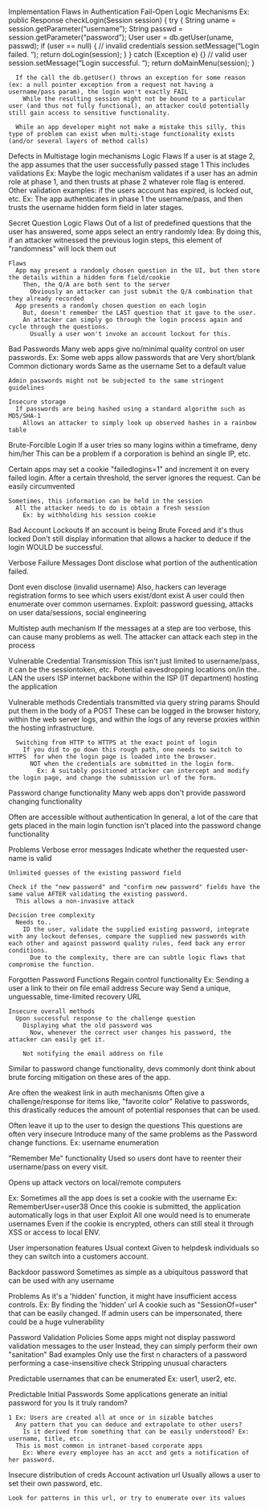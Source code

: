 Implementation Flaws in Authentication
  Fail-Open Logic Mechanisms
    Ex:
      public Response checkLogin(Session session) {
        try {
          String uname = session.getParameter(“username”);
          String passwd = session.getParameter(“password”);
          User user = db.getUser(uname, passwd);
          if (user == null) {
            // invalid credentials
            session.setMessage(“Login failed. “);
            return doLogin(session);
          } 
        }
        catch (Exception e) {}
        // valid user
        session.setMessage(“Login successful. “);
        return doMainMenu(session);
      }

      If the call the db.getUser() throws an exception for some reason (ex: a null pointer exception from a request not having a username/pass param), the login won't exactly FAIL
        While the resulting session might not be bound to a particular user (and thus not fully functional), an attacker could potentially still gain access to sensitive functionality.

      While an app developer might not make a mistake this silly, this type of problem can exist when multi-stage functionality exists (and/or several layers of method calls)

  Defects in Multistage login mechanisms
    Logic Flaws
      If a user is at stage 2, the app assumes that the user successfully passed stage 1
        This includes validations
          Ex: Maybe the logic mechanism validates if a user has an admin role at phase 1, and then trusts at phase 2 whatever role flag is entered.
            Other validation examples: if the users account has expired, is locked out, etc.
          Ex: The app authenticates in phase 1 the username/pass, and then trusts the username hidden form field in later stages.
      
Secret Question Logic Flaws
  Out of a list of predefined questions that the user has answered, some apps select an entry randomly
    Idea: By doing this, if an attacker witnessed the previous login steps, this element of "randomness" will lock them out

    Flaws
      App may present a randomly chosen question in the UI, but then store the details within a hidden form field/cookie
        Then, the Q/A are both sent to the server
          Obviously an attacker can just submit the Q/A combination that they already recorded
      App presents a randomly chosen question on each login
        But, doesn't remember the LAST question that it gave to the user.
        An attacker can simply go through the login process again and cycle through the questions.
          Usually a user won't invoke an account lockout for this.

Bad Passwords
  Many web apps give no/minimal quality control on user passwords.
    Ex: Some web apps allow passwords that are
      Very short/blank
      Common dictionary words
      Same as the username
      Set to a default value

    Admin passwords might not be subjected to the same stringent guidelines

    Insecure storage
      If passwords are being hashed using a standard algorithm such as MD5/SHA-1
        Allows an attacker to simply look up observed hashes in a rainbow table



Brute-Forcible Login
  If a user tries so many logins within a timeframe, deny him/her
    This can be a problem if a corporation is behind an single IP, etc.

  Certain apps may set a cookie "failedlogins=1" and increment it on every failed login.
    After a certain threshold, the server ignores the request.
      Can be easily circumvented

    Sometimes, this information can be held in the session
      All the attacker needs to do is obtain a fresh session
        Ex: by withholding his session cookie

Bad Account Lockouts
  If an account is being Brute Forced and it's thus locked
    Don't still display information that allows a hacker to deduce if the login WOULD be successful.

Verbose Failure Messages
  Dont disclose what portion of the authentication failed.

  Dont even disclose (invalid username)
    Also, hackers can leverage registration forms to see which users exist/dont exist
    A user could then enumerate over common usernames.
    Exploit: password guessing, attacks on user data/sessions, social engineering

  Multistep auth mechanism
    If the messages at a step are too verbose, this can cause many problems as well.
      The attacker can attack each step in the process

Vulnerable Credential Transmission
  This isn't just limited to username/pass, it can be the sessiontoken, etc.
  Potential eavesdropping locations
    on/in the..
      LAN
      the users ISP
      internet backbone
      within the ISP (IT department) hosting the application

  Vulnerable methods
    Credentials transmitted via query string params
      Should put them in the body of a POST
      These can be logged in the browser history, within the web server logs, and within the logs of any reverse proxies within the hosting infrastructure.

      Switching from HTTP to HTTPS at the exact point of login
        If you did to go down this rough path, one needs to switch to HTTPS  for when the login page is loaded into the browser.
          NOT when the credentials are submitted in the login form.
            Ex: A suitably positioned attacker can intercept and modify the login page, and change the submission url of the form.

Password change functionality
  Many web apps don't provide password changing functionality

  Often are accessible without authentication
    In general, a lot of the care that gets placed in the main login function isn't placed into the password change functionality

  Problems
    Verbose error messages
      Indicate whether the requested user-name is valid

    Unlimited guesses of the existing password field

    Check if the "new password" and "confirm new password" fields have the same value AFTER validating the existing password.
      This allows a non-invasive attack

    Decision tree complexity
      Needs to..
        ID the user, validate the supplied existing password, integrate with any lockout defenses, compare the supplied new passwords with each other and against password quality rules, feed back any error conditions.
          Due to the complexity, there are can subtle logic flaws that compromise the function.

Forgotten Password Functions
  Regain control functionality
    Ex: Sending a user a link to their on file email address
      Secure way
        Send a unique, unguessable, time-limited recovery URL

    Insecure overall methods
      Upon successful response to the challenge question
        Displaying what the old password was
          Now, whenever the correct user changes his password, the attacker can easily get it.

        Not notifying the email address on file

  Similar to password change functionality, devs commonly dont think about brute forcing mitigation on these ares of the app.

  Are often the weakest link in auth mechanisms
    Often give a challenge/response for items like, "favorite color"
      Relative to passwords, this drastically reduces the amount of potential responses that can be used.

  Often leave it up to the user to design the questions
    This questions are often very insecure
  Introduce many of the same problems as the Password change functions.
    Ex: username enumeration

"Remember Me" functionality
  Used so users dont have to reenter their username/pass on every visit.

  Opens up attack vectors on local/remote computers

  Ex:
    Sometimes all the app does is set a cookie with the username
      Ex: RememberUser=user38
        Once this cookie is submitted, the application automatically logs in that user
          Exploit
            All one would need is to 
            enumerate usernames
      Even if the cookie is encrypted, others can still steal it through XSS or access to local ENV.

User impersonation features
  Usual context
    Given to helpdesk individuals so they can switch into a customers account.

  Backdoor password
    Sometimes as simple as a ubiquitous password that can be used with any username

  Problems
    As it's a 'hidden' function, it might have insufficient access controls.
      Ex:
       By finding the 'hidden' url
       A cookie such as "SessionOf=user" that can be easily changed.
    If admin users can be impersonated, there could be a huge vulnerability

Password Validation Policies
  Some apps might not display password validation messages to the user
    Instead, they can simply perform their own "sanitation"
      Bad examples
        Only use the first n characters of a password
        performing a case-insensitive check
        Stripping unusual characters

Predictable usernames that can be enumerated
  Ex: user1, user2, etc.

Predictable Initial Passwords
  Some applications generate an initial password for you
    Is it truly random?

    1 Ex: Users are created all at once or in sizable batches
      Any pattern that you can deduce and extrapolate to other users?
        Is it derived from something that can be easily understood? Ex: username, title, etc.
      This is most common in intranet-based corporate apps
        Ex: Where every employee has an acct and gets a notification of her password.

Insecure distribution of creds
  Account activation url
    Usually allows a user to set their own password, etc.

    Look for patterns in this url, or try to enumerate over its values
































